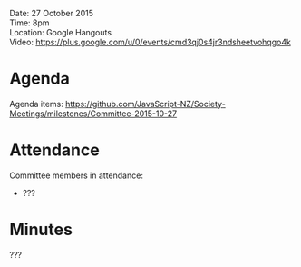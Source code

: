Date: 27 October 2015   
Time: 8pm   
Location: Google Hangouts  
Video: https://plus.google.com/u/0/events/cmd3qj0s4jr3ndsheetvohqgo4k

# Agenda

Agenda items: https://github.com/JavaScript-NZ/Society-Meetings/milestones/Committee-2015-10-27

# Attendance
Committee members in attendance:
* ???


# Minutes

???
